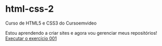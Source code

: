 # html-css-2
Curso de HTML5 e CSS3 do Cursoemvideo

Estou aprendendo a criar sites e agora vou gerenciar meus repositórios!
<a href="https://marcelocesar-1964.github.io/html-css-2/ex001-Olá-mundo/index.html">Executar o exercício 001</a>